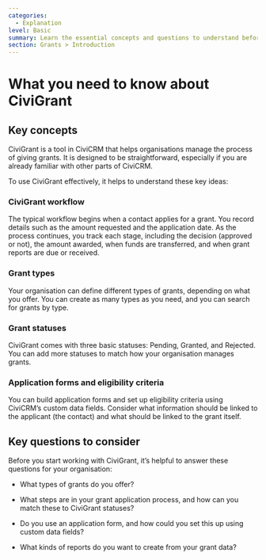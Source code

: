 ```yaml
---
categories:
  - Explanation
level: Basic
summary: Learn the essential concepts and questions to understand before your organisation starts using CiviGrant for managing grants in CiviCRM.
section: Grants > Introduction
---
```


# What you need to know about CiviGrant

## Key concepts

CiviGrant is a tool in CiviCRM that helps organisations manage the process of giving grants. It is designed to be straightforward, especially if you are already familiar with other parts of CiviCRM.

To use CiviGrant effectively, it helps to understand these key ideas:

### CiviGrant workflow

The typical workflow begins when a contact applies for a grant. You record details such as the amount requested and the application date. As the process continues, you track each stage, including the decision (approved or not), the amount awarded, when funds are transferred, and when grant reports are due or received.

### Grant types

Your organisation can define different types of grants, depending on what you offer. You can create as many types as you need, and you can search for grants by type.

### Grant statuses

CiviGrant comes with three basic statuses: Pending, Granted, and Rejected. You can add more statuses to match how your organisation manages grants.

### Application forms and eligibility criteria

You can build application forms and set up eligibility criteria using CiviCRM’s custom data fields. Consider what information should be linked to the applicant (the contact) and what should be linked to the grant itself.

## Key questions to consider

Before you start working with CiviGrant, it’s helpful to answer these questions for your organisation:

- What types of grants do you offer?

- What steps are in your grant application process, and how can you match these to CiviGrant statuses?

- Do you use an application form, and how could you set this up using custom data fields?

- What kinds of reports do you want to create from your grant data?

<!--
Source: https://docs.civicrm.org/user/en/latest/grants/what
-you-need-to-know/ -->

<!--
Suggestion: This page provides background, definitions, and context for CiviGrant, helping users understand the main concepts and preparatory questions before using the component. This matches the Diátaxis "Explanation" type. The content is introductory and does not provide step
-by-step instructions or exhaustive reference details, so "Basic" is the appropriate level. For non-experts, splitting off step-by-step setup or everyday tasks into separate "Guide" or "Tutorial" pages would improve clarity. -->
